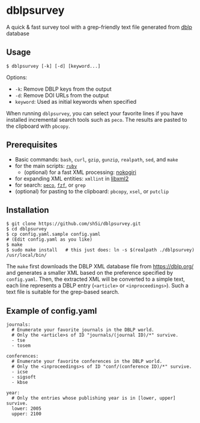 # dblpsurvey
A quick & fast survey tool with a grep-friendly text file generated from [dblp](https://dblp.org/) database

## Usage
```
$ dblpsurvey [-k] [-d] [keyword...]
```
Options:
- `-k`: Remove DBLP keys from the output
- `-d`: Remove DOI URLs from the output
- `keyword`: Used as initial keywords when specified

When running `dblpsurvey`, you can select your favorite lines if you have installed incremental search tools such as `peco`.
The results are pasted to the clipboard with `pbcopy`.

## Prerequisites
- Basic commands: `bash`, `curl`, `gzip`, `gunzip`, `realpath`, `sed`, and `make`
- for the main scripts: [`ruby`](https://www.ruby-lang.org/)
   - (optional) for a fast XML processing: [nokogiri](https://nokogiri.org/)
- for expanding XML entities: `xmllint` in [libxml2](http://xmlsoft.org/)
- for search: [`peco`](https://github.com/peco/peco), [`fzf`](https://github.com/junegunn/fzf), or `grep`
- (optional) for pasting to the clipboard: `pbcopy`, `xsel`, or `putclip`

## Installation
```
$ git clone https://github.com/sh5i/dblpsurvey.git
$ cd dblpsurvey
$ cp config.yaml.sample config.yaml
# (Edit config.yaml as you like)
$ make
$ sudo make install   # this just does: ln -s $(realpath ./dblpsurvey) /usr/local/bin/
```
The `make` first downloads the DBLP XML database file from https://dblp.org/ and generates a smaller XML based on the preference specified by `config.yaml`.
Then, the extracted XML will be converted to a simple text, each line represents a DBLP entry (`<article>` or `<inproceedings>`).
Such a text file is suitable for the grep-based search.

## Example of config.yaml
```
journals:
  # Enumerate your favorite journals in the DBLP world.
  # Only the <article>s of ID "journals/(journal ID)/*" survive.
  - tse
  - tosem

conferences:
  # Enumerate your favorite conferences in the DBLP world.
  # Only the <inproceedings>s of ID "conf/(conference ID)/*" survive.
  - icse
  - sigsoft
  - kbse

year:
  # Only the entries whose publishing year is in [lower, upper] survive.
  lower: 2005
  upper: 2100
```

